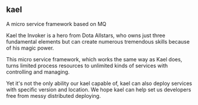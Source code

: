kael 
---
A micro service framework based on MQ

Kael the Invoker is a hero from Dota Allstars, who owns just three fundamental elements but can create numerous tremendous skills because of his magic power.

This micro service framework, which works the same way as Kael does, turns limited process resources to unlimited kinds of services with controlling and managing.

Yet it's not the only ability our kael capable of, kael can also deploy services with specific version and location. We hope kael can help set us developers free from messy distributed deploying.  